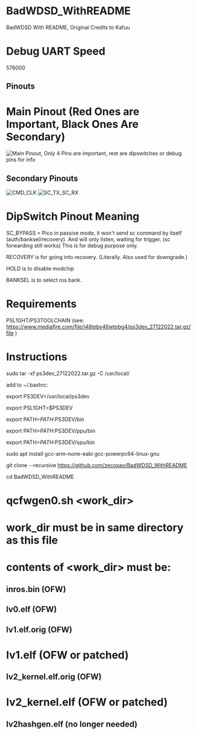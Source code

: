 # BadWDSD_WithREADME
BadWDSD With README, Original Credits to Kafuu

# Debug UART Speed

576000 

## Pinouts 

# Main Pinout (Red Ones are Important, Black Ones Are Secondary)

![Main Pinout, Only 4 Pins are important, rest are dipswitches or debug pins for info](https://i.imgur.com/xw6f5FA.jpeg)

## Secondary Pinouts

![CMD_CLK](https://i.imgur.com/2gyw7on.jpeg)
![SC_TX_SC_RX](https://i.imgur.com/wmMCW19.jpeg)

# DipSwitch Pinout Meaning
	
SC_BYPASS = Pico in passive mode, it won't send sc command by itself (auth/banksel/recovery). And will only listen, waiting for trigger. (sc forwarding still works) This is for debug purpose only.

RECOVERY is for going into recovery. (Literally. Also used for downgrade.)

HOLD is to disable modchip

BANKSEL is to select ros bank. 

# Requirements

PSL1GHT/PS3TOOLCHAIN (see: https://www.mediafire.com/file/i48teby46wtpbg4/ps3dev_27122022.tar.gz/file )

# Instructions

sudo tar -xf ps3dev_27122022.tar.gz -C /usr/local/

add to ~/.bashrc:

export PS3DEV=/usr/local/ps3dev

export PSL1GHT=$PS3DEV

export PATH=$PATH:$PS3DEV/bin

export PATH=$PATH:$PS3DEV/ppu/bin

export PATH=$PATH:$PS3DEV/spu/bin

sudo apt install gcc-arm-none-eabi gcc-powerpc64-linux-gnu

git clone --recursive https://github.com/zecoxao/BadWDSD_WithREADME

cd BadWDSD_WithREADME

# qcfwgen0.sh <work_dir>
# work_dir must be in same directory as this file

# contents of <work_dir> must be:

## inros.bin (OFW)

## lv0.elf (OFW)

## lv1.elf.orig (OFW)
# lv1.elf (OFW or patched)

## lv2_kernel.elf.orig (OFW)
# lv2_kernel.elf (OFW or patched)

## lv2hashgen.elf (no longer needed)
